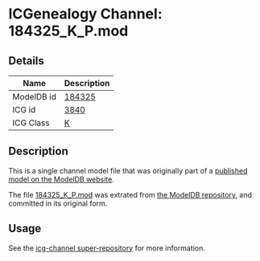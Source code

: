 # ICGenealogy Channel: 184325\_K\_P.mod

## Details

Name | Description
---- | -----------
ModelDB id | [184325](http://senselab.med.yale.edu/ModelDB/ShowModel.cshtml?model=184325)
ICG id | [3840](http://icg.neurotheory.ox.ac.uk/channels/1/3840)
ICG Class | [K](http://icg.neurotheory.ox.ac.uk/channels/1)

## Description

This is a single channel model file that was originally part of a [published model on the ModelDB website](http://senselab.med.yale.edu/mModelDB/ShowModel.cshtml?model=184325).

The file [184325\_K\_P.mod](184325_K_P.mod) was extrated from [the ModelDB repository](http://senselab.med.yale.edu/ModelDB/ShowModel.cshtml?model=184325), and committed in its original form.

## Usage

See the [icg-channel super-repository](https://github.com/icgenealogy/icg-channels) for more information.